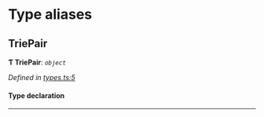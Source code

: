 

# Type aliases

<a id="triepair"></a>

##  TriePair

**Ƭ TriePair**: *`object`*

*Defined in [types.ts:5](https://github.com/polkadot-js/common/blob/38e1c5e/packages/trie-hash/src/types.ts#L5)*

#### Type declaration

___

